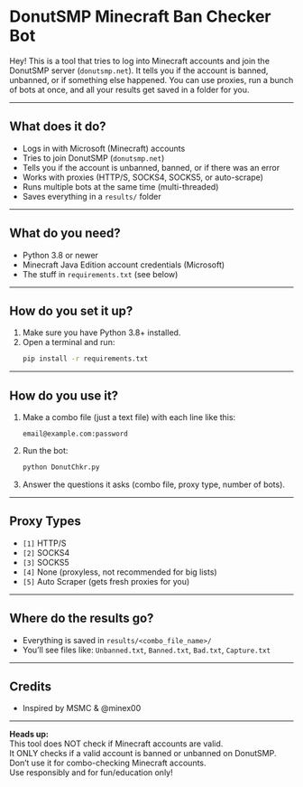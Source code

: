 # DonutSMP Minecraft Ban Checker Bot

Hey! This is a tool that tries to log into Minecraft accounts and join the DonutSMP server (`donutsmp.net`). It tells you if the account is banned, unbanned, or if something else happened. You can use proxies, run a bunch of bots at once, and all your results get saved in a folder for you.

---

## What does it do?

- Logs in with Microsoft (Minecraft) accounts
- Tries to join DonutSMP (`donutsmp.net`)
- Tells you if the account is unbanned, banned, or if there was an error
- Works with proxies (HTTP/S, SOCKS4, SOCKS5, or auto-scrape)
- Runs multiple bots at the same time (multi-threaded)
- Saves everything in a `results/` folder

---

## What do you need?

- Python 3.8 or newer
- Minecraft Java Edition account credentials (Microsoft)
- The stuff in `requirements.txt` (see below)

---

## How do you set it up?

1. Make sure you have Python 3.8+ installed.
2. Open a terminal and run:
   ```sh
   pip install -r requirements.txt
   ```

---

## How do you use it?

1. Make a combo file (just a text file) with each line like this:
   ```
   email@example.com:password
   ```
2. Run the bot:
   ```sh
   python DonutChkr.py
   ```
3. Answer the questions it asks (combo file, proxy type, number of bots).

---

## Proxy Types

- `[1]` HTTP/S
- `[2]` SOCKS4
- `[3]` SOCKS5
- `[4]` None (proxyless, not recommended for big lists)
- `[5]` Auto Scraper (gets fresh proxies for you)

---

## Where do the results go?

- Everything is saved in `results/<combo_file_name>/`
- You’ll see files like: `Unbanned.txt`, `Banned.txt`, `Bad.txt`, `Capture.txt`

---

## Credits

- Inspired by MSMC & @minex00

---

**Heads up:**  
This tool does NOT check if Minecraft accounts are valid.  
It ONLY checks if a valid account is banned or unbanned on DonutSMP.  
Don’t use it for combo-checking Minecraft accounts.  
Use responsibly and for fun/education only!